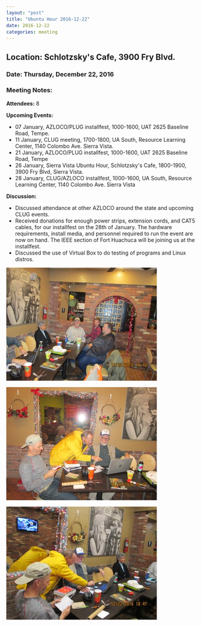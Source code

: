 ```yaml
---
layout: "post"
title: "Ubuntu Hour 2016-12-22"
date: 2016-12-22
categories: meeting
---
```


## Location: Schlotzsky's Cafe, 3900 Fry Blvd.

### Date: Thursday, December 22, 2016

### Meeting Notes:

**Attendees:** 8

**Upcoming Events:**

 * 07 January, AZLOCO/PLUG installfest, 1000-1600, UAT 2625 Baseline Road, Tempe.
 * 11 January, CLUG meeting, 1700-1800, UA South, Resource Learning Center, 1140 Colombo Ave. Sierra Vista.
 * 21 January, AZLOCO/PLUG installfest, 1000-1600, UAT 2625 Baseline Road, Tempe
 * 26 January, Sierra Vista Ubuntu Hour, Schlotzsky's Cafe, 1800-1900, 3900 Fry Blvd, Sierra Vista.
 * 28 January, CLUG/AZLOCO installfest, 1000-1600, UA South, Resource Learning Center, 1140 Colombo Ave. Sierra Vista
 
**Discussion:**

 * Discussed attendance at other AZLOCO around the state and upcoming CLUG events.
 * Received donations for enough power strips, extension cords, and CAT5 cables, for our installfest on the 28th of January.  The hardware requirements, install media, and personnel required to run the event are now on hand.  The IEEE section of Fort Huachuca will be joining us at the installfest.
 * Discussed the use of Virtual Box to do testing of programs and Linux distros.

 ![alt text](https://raw.githubusercontent.com/CochiseLinuxUsersGroup/CochiseLinuxUsersGroup.github.io/master/images/UbuntuHour_12-22-16_1-400x400.JPG)
 
 ![alt text](https://raw.githubusercontent.com/CochiseLinuxUsersGroup/CochiseLinuxUsersGroup.github.io/master/images/UbuntuHour_12-22-16_2-400x400.JPG)
  
 ![alt text](https://raw.githubusercontent.com/CochiseLinuxUsersGroup/CochiseLinuxUsersGroup.github.io/master/images/UbuntuHour_12-22-16_3-400x400.JPG)
